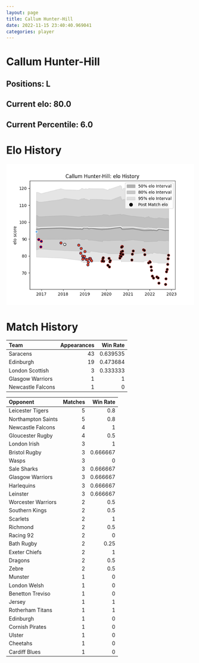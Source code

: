 ```yaml
---  
layout: page  
title: Callum Hunter-Hill  
date: 2022-11-15 23:40:40.969041  
categories: player  
---
```

# Callum Hunter-Hill

## Positions: L

## Current elo: 80.0

## Current Percentile: 6.0

# Elo History


![elo history](history_CallumHunter-Hill.png)
# Match History


| Team              |   Appearances |   Win Rate |
|:------------------|--------------:|-----------:|
| Saracens          |            43 |   0.639535 |
| Edinburgh         |            19 |   0.473684 |
| London Scottish   |             3 |   0.333333 |
| Glasgow Warriors  |             1 |   1        |
| Newcastle Falcons |             1 |   0        |

| Opponent           |   Matches |   Win Rate |
|:-------------------|----------:|-----------:|
| Leicester Tigers   |         5 |   0.8      |
| Northampton Saints |         5 |   0.8      |
| Newcastle Falcons  |         4 |   1        |
| Gloucester Rugby   |         4 |   0.5      |
| London Irish       |         3 |   1        |
| Bristol Rugby      |         3 |   0.666667 |
| Wasps              |         3 |   0        |
| Sale Sharks        |         3 |   0.666667 |
| Glasgow Warriors   |         3 |   0.666667 |
| Harlequins         |         3 |   0.666667 |
| Leinster           |         3 |   0.666667 |
| Worcester Warriors |         2 |   0.5      |
| Southern Kings     |         2 |   0.5      |
| Scarlets           |         2 |   1        |
| Richmond           |         2 |   0.5      |
| Racing 92          |         2 |   0        |
| Bath Rugby         |         2 |   0.25     |
| Exeter Chiefs      |         2 |   1        |
| Dragons            |         2 |   0.5      |
| Zebre              |         2 |   0.5      |
| Munster            |         1 |   0        |
| London Welsh       |         1 |   0        |
| Benetton Treviso   |         1 |   0        |
| Jersey             |         1 |   1        |
| Rotherham Titans   |         1 |   1        |
| Edinburgh          |         1 |   0        |
| Cornish Pirates    |         1 |   0        |
| Ulster             |         1 |   0        |
| Cheetahs           |         1 |   0        |
| Cardiff Blues      |         1 |   0        |